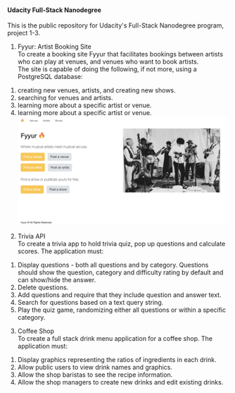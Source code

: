 #### Udacity Full-Stack Nanodegree  
This is the public repository for Udacity's Full-Stack Nanodegree program, project 1-3.  

1. Fyyur: Artist Booking Site  
To create a booking site Fyyur that facilitates bookings between artists who can play at venues, and venues who want to book artists.  
The site is capable of doing the following, if not more, using a PostgreSQL database:  
1) creating new venues, artists, and creating new shows.  
2) searching for venues and artists.  
3) learning more about a specific artist or venue.  
3) learning more about a specific artist or venue.  
![img](projects/01_fyyur/starter_code/static/img/fyyur.png)

2. Trivia API  
To create a trivia app to hold trivia quiz, pop up questions and calculate scores. The application must:  
1) Display questions - both all questions and by category. Questions should show the question, category and difficulty rating by default and can show/hide the answer.  
2) Delete questions.  
3) Add questions and require that they include question and answer text.
4) Search for questions based on a text query string.  
5) Play the quiz game, randomizing either all questions or within a specific category.  

3. Coffee Shop  
To create a full stack drink menu application for a coffee shop. The application must:  
1) Display graphics representing the ratios of ingredients in each drink.
2) Allow public users to view drink names and graphics.  
3) Allow the shop baristas to see the recipe information.  
4) Allow the shop managers to create new drinks and edit existing drinks.  


